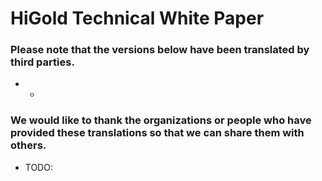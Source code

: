 # HiGold Technical White Paper

### Please note that the versions below have been translated by third parties.

* -

### We would like to thank the organizations or people who have provided these translations so that we can share them with others.

* TODO:

